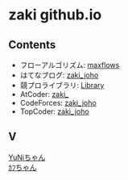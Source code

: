 # zaki github.io

## Contents

- フローアルゴリズム: [maxflows](./docs/maxflows.md)
- はてなブログ: [zaki_joho](https://zaki-joho.hatenablog.com/)
- 競プロライブラリ: [Library](https://github.com/zaki-joho/ProconLibrary)
- AtCoder: [zaki_](https://atcoder.jp/users/zaki_)  
- CodeForces: [zaki_joho](https://codeforces.com/profile/zaki_joho)  
- TopCoder: [zaki_joho](https://www.topcoder.com/members/zaki_joho/details/?track=DATA_SCIENCE&subTrack=SRM)  
<!-- Twitter: [zaki_joho](https://twitter.com/zaki_joho)-->

## V

[YuNiちゃん](https://www.youtube.com/channel/UCHTnX0CSX_KObo5I9WuZ64g)  
[ｶﾌちゃん](https://www.youtube.com/channel/UCQ1U65-CQdIoZ2_NA4Z4F7A)
